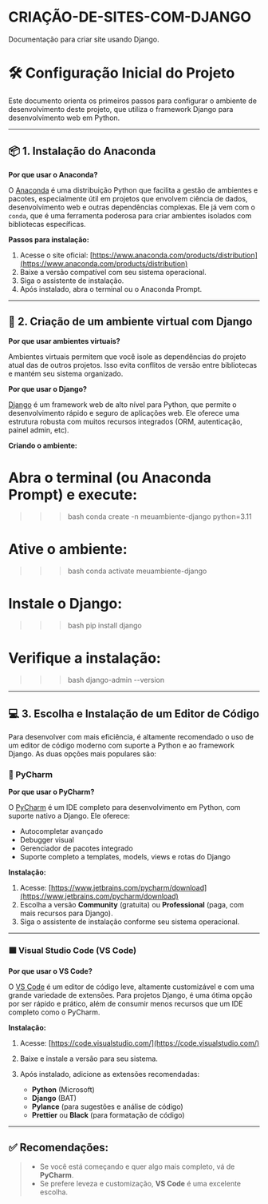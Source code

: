 # CRIAÇÃO-DE-SITES-COM-DJANGO
Documentação para criar site usando Django.
# 🛠️ Configuração Inicial do Projeto

Este documento orienta os primeiros passos para configurar o ambiente de desenvolvimento deste projeto, que utiliza o framework Django para desenvolvimento web em Python.

---

## 📦 1. Instalação do Anaconda

**Por que usar o Anaconda?**

O [Anaconda](https://www.anaconda.com/) é uma distribuição Python que facilita a gestão de ambientes e pacotes, especialmente útil em projetos que envolvem ciência de dados, desenvolvimento web e outras dependências complexas. Ele já vem com o `conda`, que é uma ferramenta poderosa para criar ambientes isolados com bibliotecas específicas.

**Passos para instalação:**

1. Acesse o site oficial: [https://www.anaconda.com/products/distribution](https://www.anaconda.com/products/distribution)
2. Baixe a versão compatível com seu sistema operacional.
3. Siga o assistente de instalação.
4. Após instalado, abra o terminal ou o Anaconda Prompt.

---

## 🐍 2. Criação de um ambiente virtual com Django

**Por que usar ambientes virtuais?**

Ambientes virtuais permitem que você isole as dependências do projeto atual das de outros projetos. Isso evita conflitos de versão entre bibliotecas e mantém seu sistema organizado.

**Por que usar o Django?**

[Django](https://www.djangoproject.com/) é um framework web de alto nível para Python, que permite o desenvolvimento rápido e seguro de aplicações web. Ele oferece uma estrutura robusta com muitos recursos integrados (ORM, autenticação, painel admin, etc).

**Criando o ambiente:**

# Abra o terminal (ou Anaconda Prompt) e execute:
>>> bash
conda create -n meuambiente-django python=3.11

# Ative o ambiente:
>>> bash
conda activate meuambiente-django

# Instale o Django:
>>> bash
pip install django

# Verifique a instalação:

>>>bash
django-admin --version

---

## 💻 3. Escolha e Instalação de um Editor de Código

Para desenvolver com mais eficiência, é altamente recomendado o uso de um editor de código moderno com suporte a Python e ao framework Django. As duas opções mais populares são:

### 🔷 PyCharm

**Por que usar o PyCharm?**

O [PyCharm](https://www.jetbrains.com/pycharm/) é um IDE completo para desenvolvimento em Python, com suporte nativo a Django. Ele oferece:

- Autocompletar avançado
- Debugger visual
- Gerenciador de pacotes integrado
- Suporte completo a templates, models, views e rotas do Django

**Instalação:**

1. Acesse: [https://www.jetbrains.com/pycharm/download](https://www.jetbrains.com/pycharm/download)
2. Escolha a versão **Community** (gratuita) ou **Professional** (paga, com mais recursos para Django).
3. Siga o assistente de instalação conforme seu sistema operacional.

---

### 🟦 Visual Studio Code (VS Code)

**Por que usar o VS Code?**

O [VS Code](https://code.visualstudio.com/) é um editor de código leve, altamente customizável e com uma grande variedade de extensões. Para projetos Django, é uma ótima opção por ser rápido e prático, além de consumir menos recursos que um IDE completo como o PyCharm.

**Instalação:**

1. Acesse: [https://code.visualstudio.com/](https://code.visualstudio.com/)
2. Baixe e instale a versão para seu sistema.
3. Após instalado, adicione as extensões recomendadas:

    - **Python** (Microsoft)
    - **Django** (BAT)
    - **Pylance** (para sugestões e análise de código)
    - **Prettier** ou **Black** (para formatação de código)

---

## ✅ **Recomendações:**
> - Se você está começando e quer algo mais completo, vá de **PyCharm**.
> - Se prefere leveza e customização, **VS Code** é uma excelente escolha.

